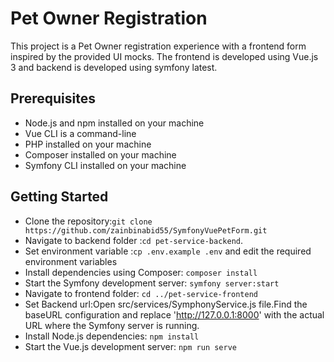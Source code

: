# Pet Owner Registration
This project is a Pet Owner registration experience with a frontend form inspired by the provided UI mocks.  The frontend is developed using Vue.js 3 and backend is developed using symfony latest.

## Prerequisites
- Node.js and npm installed on your machine
- Vue CLI is a command-line
- PHP installed on your machine
- Composer installed on your machine
- Symfony CLI installed on your machine


## Getting Started
- Clone the repository:`git clone https://github.com/zainbinabid55/SymfonyVuePetForm.git`
- Navigate to backend folder :```cd pet-service-backend```.
- Set environment variable :```cp .env.example .env``` and edit the required environment variables
- Install dependencies using Composer: `composer install`
- Start the Symfony development server: `symfony server:start`
- Navigate to frontend folder: ```cd ../pet-service-frontend```
- Set Backend url:Open src/services/SymphonyService.js file.Find the baseURL configuration and replace 'http://127.0.0.1:8000' with the actual URL where the Symfony server is running.
- Install Node.js dependencies:  `npm install`
- Start the Vue.js development server: `npm run serve`

